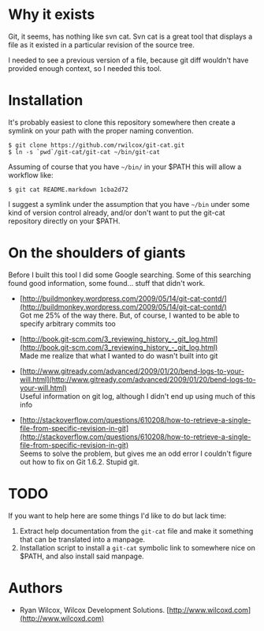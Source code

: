 Why it exists
===============================

Git, it seems, has nothing like svn cat. Svn cat is a great tool that displays a file as it existed in a particular revision of the source tree.

I needed to see a previous version of a file, because git diff wouldn't have provided enough context, so I needed this tool.

Installation
=============================

It's probably easiest to clone this repository somewhere then create a symlink on your path with the proper naming convention.

    $ git clone https://github.com/rwilcox/git-cat.git
    $ ln -s `pwd`/git-cat/git-cat ~/bin/git-cat

Assuming of course that you have `~/bin/` in your $PATH this will allow a workflow like:

    $ git cat README.markdown 1cba2d72 

I suggest a symlink under the assumption that you have `~/bin` under some kind of version control already, and/or don't want to put the git-cat repository directly on your $PATH.


On the shoulders of giants
===============================

Before I built this tool I did some Google searching. Some of this searching found good information, some found... stuff that didn't work.

  * [http://buildmonkey.wordpress.com/2009/05/14/git-cat-contd/](http://buildmonkey.wordpress.com/2009/05/14/git-cat-contd/)  
    Got me 25% of the way there. But, of course, I wanted to be able to specify arbitrary commits too
    
  * [http://book.git-scm.com/3_reviewing_history_-_git_log.html](http://book.git-scm.com/3_reviewing_history_-_git_log.html)  
    Made me realize that what I wanted to do wasn't built into git
  
  * [http://www.gitready.com/advanced/2009/01/20/bend-logs-to-your-will.html](http://www.gitready.com/advanced/2009/01/20/bend-logs-to-your-will.html)  
    Useful information on git log, although I didn't end up using much of this info
  
  * [http://stackoverflow.com/questions/610208/how-to-retrieve-a-single-file-from-specific-revision-in-git](http://stackoverflow.com/questions/610208/how-to-retrieve-a-single-file-from-specific-revision-in-git)  
    Seems to solve the problem, but gives me an odd error I couldn't figure out how to fix on Git 1.6.2. Stupid git.

TODO
=============================

If you want to help here are some things I'd like to do but lack time:

  1. Extract help documentation from the `git-cat` file and make it something that can be translated into a manpage.
  2. Installation script to install a `git-cat` symbolic link to somewhere nice on $PATH, and also install said manpage.

Authors
===============================
* Ryan Wilcox, Wilcox Development Solutions. [http://www.wilcoxd.com](http://www.wilcoxd.com)
